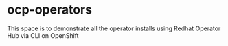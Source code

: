 # ocp-operators
This space is to demonstrate all the operator installs using Redhat Operator Hub via CLI on OpenShift
